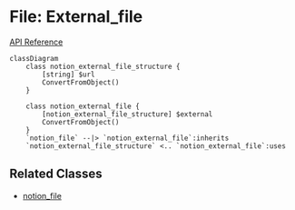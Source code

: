 # File: External_file

[API Reference](https://developers.notion.com/reference/file-object#external-files)

```mermaid
classDiagram
    class notion_external_file_structure {
        [string] $url
        ConvertFromObject()
    }

    class notion_external_file {
        [notion_external_file_structure] $external
        ConvertFromObject()
    }
    `notion_file` --|> `notion_external_file`:inherits
    `notion_external_file_structure` <.. `notion_external_file`:uses
```

## Related Classes

- [notion_file](./01_file.md)
